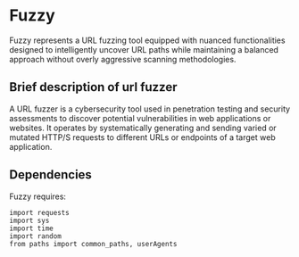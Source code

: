 Fuzzy
==============

Fuzzy represents a URL fuzzing tool equipped with nuanced functionalities designed to intelligently uncover URL paths while maintaining a balanced approach without overly aggressive scanning methodologies.


Brief description of url fuzzer
--------------
A URL fuzzer is a cybersecurity tool used in penetration testing and security assessments to discover potential vulnerabilities in web applications or websites. It operates by systematically generating and sending varied or mutated HTTP/S requests to different URLs or endpoints of a target web application.


Dependencies
-------------- 
Fuzzy requires:

```
import requests
import sys
import time
import random
from paths import common_paths, userAgents
```



